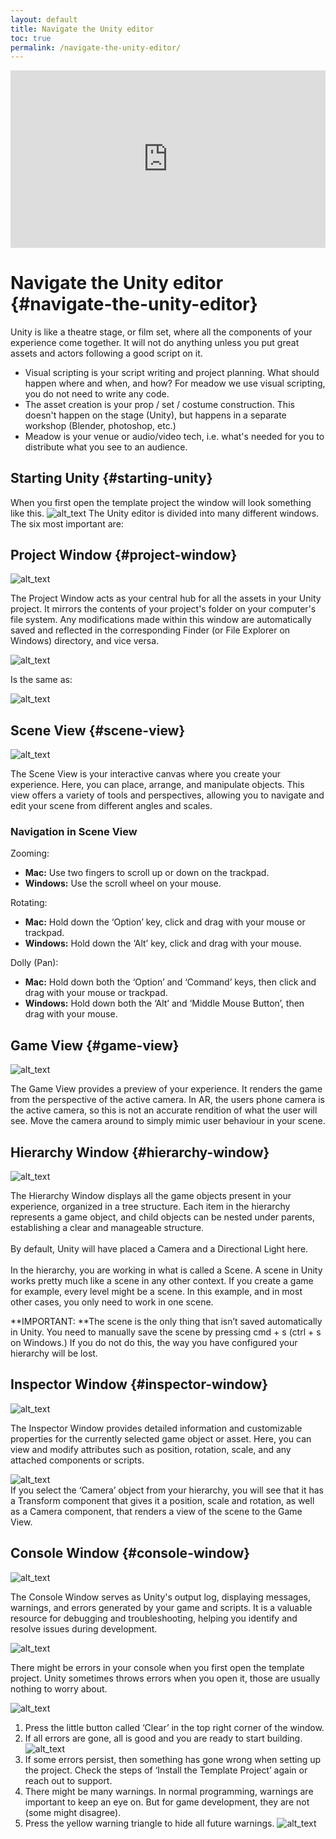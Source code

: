 ```yaml
---
layout: default
title: Navigate the Unity editor
toc: true
permalink: /navigate-the-unity-editor/
---
```


<div style="padding:56.25% 0 0 0;position:relative;margin-bottom:2em;">
    <iframe 
        src="https://player.vimeo.com/video/1027857373?badge=0&amp;autopause=0&amp;player_id=0&amp;app_id=58479" 
        style="position:absolute;top:0;left:0;width:100%;height:100%;" 
        frameborder="0" 
        allow="autoplay; fullscreen; picture-in-picture; clipboard-write"
        title="Install Unity"
        allowfullscreen>
    </iframe>
</div>
<script src="https://player.vimeo.com/api/player.js"></script>

# Navigate the Unity editor  {#navigate-the-unity-editor}

Unity is like a theatre stage, or film set, where all the components of your experience come together. It will not do anything unless you put great assets and actors following a good script on it.

* Visual scripting is your script writing and project planning. What should happen where and when, and how? For meadow we use visual scripting, you do not need to write any code.
* The asset creation is your prop / set / costume construction. This doesn't happen on the stage (Unity), but happens in a separate workshop (Blender, photoshop, etc.)
* Meadow is your venue or audio/video tech, i.e. what's needed for you to distribute what you see to an audience. 

## Starting Unity {#starting-unity}

When you first open the template project the window will look something like this. 
![alt_text](../images/startingUnity.webp "Starting Unity")
The Unity editor is divided into many different windows. The six most important are:


## Project Window {#project-window}

![alt_text](../images/projectWindow.webp "image_tooltip")


The Project Window acts as your central hub for all the assets in your Unity project. It mirrors the contents of your project's folder on your computer's file system. Any modifications made within this window are automatically saved and reflected in the corresponding Finder (or File Explorer on Windows) directory, and vice versa. 


![alt_text](../images/project-window-unity.webp "image_tooltip")


Is the same as:

![alt_text](../images/project-view-finder.webp "image_tooltip")



## Scene View {#scene-view}

![alt_text](../images/sceneView.webp "image_tooltip")


The Scene View is your interactive canvas where you create your experience. Here, you can place, arrange, and manipulate objects. This view offers a variety of tools and perspectives, allowing you to navigate and edit your scene from different angles and scales. 

### Navigation in Scene View

Zooming:



* **Mac:** Use two fingers to scroll up or down on the trackpad.
* **Windows:** Use the scroll wheel on your mouse.

Rotating:



* **Mac:** Hold down the ‘Option’ key, click and drag with your mouse or trackpad.
* **Windows:** Hold down the ‘Alt’ key, click and drag with your mouse.

Dolly (Pan):



* **Mac:** Hold down both the ‘Option’ and ‘Command’ keys, then click and drag with your mouse or trackpad.
* **Windows:** Hold down both the ‘Alt’ and ‘Middle Mouse Button’, then drag with your mouse.


## Game View {#game-view}


![alt_text](../images/gameView.webp "image_tooltip")


The Game View provides a preview of your experience. It renders the game from the perspective of the active camera. In AR, the users phone camera is the active camera, so this is not an accurate rendition of what the user will see. Move the camera around to simply mimic user behaviour in your scene. 


## Hierarchy Window {#hierarchy-window}

![alt_text](../images/hierarchy.webp "image_tooltip")


The Hierarchy Window displays all the game objects present in your experience, organized in a tree structure. Each item in the hierarchy represents a game object, and child objects can be nested under parents, establishing a clear and manageable structure.  \
 \
By default, Unity will have placed a Camera and a Directional Light here. \
 \
In the hierarchy, you are working in what is called a Scene. A scene in Unity works pretty much like a scene in any other context. If you create a game for example, every level might be a scene. In this example, and in most other cases, you only need to work in one scene. 

**IMPORTANT: **The scene is the only thing that isn’t saved automatically in Unity. You need to manually save the scene by pressing cmd + s (ctrl + s on Windows.) If you do not do this, the way you have configured your hierarchy will be lost.


## Inspector Window {#inspector-window}


![alt_text](../images/inspector.webp "image_tooltip")


The Inspector Window provides detailed information and customizable properties for the currently selected game object or asset. Here, you can view and modify attributes such as position, rotation, scale, and any attached components or scripts. 

![alt_text](../images/inspector-camera-selected.webp "image_tooltip")
 \
If you select the ‘Camera’ object from your hierarchy, you will see that it has a Transform component that gives it a position, scale and rotation, as well as a Camera component, that renders a view of the scene to the Game View.


## Console Window {#console-window}


![alt_text](../images/console-view.webp "image_tooltip")


The Console Window serves as Unity's output log, displaying messages, warnings, and errors generated by your game and scripts. It is a valuable resource for debugging and troubleshooting, helping you identify and resolve issues during development.




![alt_text](../images/console.webp "image_tooltip")


There might be errors in your console when you first open the template project. Unity sometimes throws errors when you open it, those are usually nothing to worry about. 



![alt_text](../images/console-clear.webp "image_tooltip")




1. Press the little button called ‘Clear’ in the top right corner of the window. 
2. If all errors are gone, all is good and you are ready to start building.
![alt_text](../images/console-clean.webp "image_tooltip")
3. If some errors persist, then something has gone wrong when setting up the project. Check the steps of ‘Install the Template Project’ again or reach out to support.
4. There might be many warnings. In normal programming, warnings are important to keep an eye on. But for game development, they are not (some might disagree).
5. Press the yellow warning triangle to hide all future warnings.
![alt_text](../images/console-warnings.webp "image_tooltip")